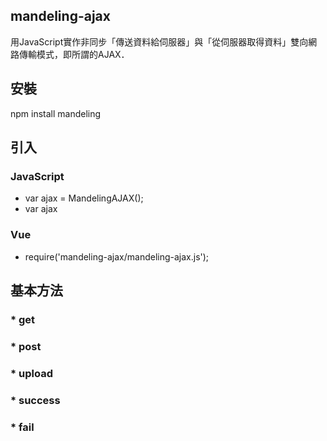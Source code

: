 ## mandeling-ajax
用JavaScript實作非同步「傳送資料給伺服器」與「從伺服器取得資料」雙向網路傳輸模式，即所謂的AJAX．

## 安裝
npm install mandeling

## 引入
### JavaScript
* var ajax = MandelingAJAX();
* var ajax
### Vue
* require('mandeling-ajax/mandeling-ajax.js');


## 基本方法
### * get
### * post
### * upload
### * success
### * fail
